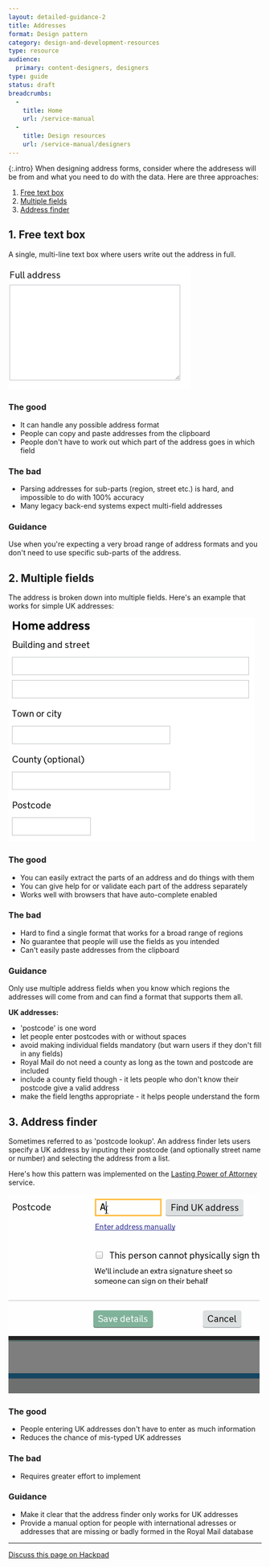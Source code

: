 ```yaml
---
layout: detailed-guidance-2
title: Addresses
format: Design pattern
category: design-and-development-resources
type: resource
audience:
  primary: content-designers, designers
type: guide
status: draft
breadcrumbs:
  -
    title: Home
    url: /service-manual
  -
    title: Design resources
    url: /service-manual/designers
---
```


{:.intro}
When designing address forms, consider where the addresess will be from and what you need to do with the data.
Here are three approaches:


1. [Free text box](#free-text-box)
2. [Multiple fields](#multiple-fields)
3. [Address finder](#address-finder)

## 1. Free text box

A single, multi-line text box where users write out the address in full.

<div class="example">
  <img src="/service-manual/assets/images/design-patterns/full-address.png" alt="An example of a single multi-line address field">
</div>

### The good

* It can handle any possible address format
* People can copy and paste addresses from the clipboard
* People don't have to work out which part of the address goes in which field

### The bad

* Parsing addresses for sub-parts (region, street etc.) is hard, and impossible to do with 100% accuracy
* Many legacy back-end systems expect multi-field addresses

### Guidance

Use when you're expecting a very broad range of address formats and you don't need to use specific sub-parts of the address.


## 2. Multiple fields

The address is broken down into multiple fields. Here's an example that works for simple UK addresses:

<div class="example">
  <img src="/service-manual/assets/images/design-patterns/multi-line-address.png" alt="An example of multiple address fields">
</div>

### The good

* You can easily extract the parts of an address and do things with them
* You can give help for or validate each part of the address separately
* Works well with browsers that have auto-complete enabled


### The bad

* Hard to find a single format that works for a broad range of regions
* No guarantee that people will use the fields as you intended
* Can't easily paste addresses from the clipboard

### Guidance

Only use multiple address fields when you know which regions the addresses will come from and can find a format that supports them all.

**UK addresses:**

* 'postcode' is one word
* let people enter postcodes with or without spaces
* avoid making individual fields mandatory (but warn users if they don't fill in any fields)
* Royal Mail do not need a county as long as the town and postcode are included
* include a county field though - it lets people who don't know their postcode give a valid address
* make the field lengths appropriate - it helps people understand the form


## 3. Address finder

Sometimes referred to as 'postcode lookup'. An address finder lets users specify a UK address by inputing their postcode (and optionally street name or number) and selecting the address from a list.

Here's how this pattern was implemented on the [Lasting Power of Attorney](https://lastingpowerofattorney.service.gov.uk/) service.

<div class="example">
  <img src="/service-manual/assets/images/design-patterns/postcode-lookup.gif" alt="An example of an address finder">
</div>

### The good

* People entering UK addresses don't have to enter as much information
* Reduces the chance of mis-typed UK addresses

### The bad

* Requires greater effort to implement

### Guidance

* Make it clear that the address finder only works for UK addresses
* Provide a manual option for people with international adresses or addresses that are missing or badly formed in the Royal Mail database


---

[Discuss this page on Hackpad](https://designpatterns.hackpad.com/Addresses-CgrMSGRAhRc)
